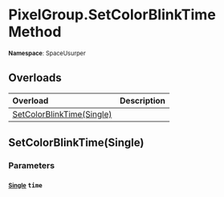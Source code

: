 # PixelGroup.SetColorBlinkTime Method

<small>**Namespace**: SpaceUsurper</small>

## Overloads

<div markdown="1" class="member-table">

| Overload | Description |
| :------- | ----------- |
| [SetColorBlinkTime(Single)](#Single_) |  | 

</div>

## SetColorBlinkTime(Single)
### Parameters
#### <small>[Single](https://docs.microsoft.com/en-us/dotnet/api/system.single?view=netframework-4.5)</small> `time`

